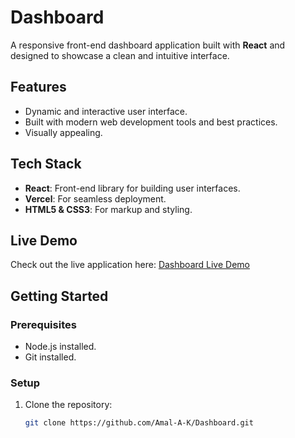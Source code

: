 # Dashboard

A responsive front-end dashboard application built with **React** and designed to showcase a clean and intuitive interface.

## Features
- Dynamic and interactive user interface.
- Built with modern web development tools and best practices.
- Visually appealing.

## Tech Stack
- **React**: Front-end library for building user interfaces.
- **Vercel**: For seamless deployment.
- **HTML5 & CSS3**: For markup and styling.

## Live Demo
Check out the live application here: [Dashboard Live Demo](https://dashboard-blush-beta.vercel.app/)

## Getting Started
### Prerequisites
- Node.js installed.
- Git installed.

### Setup
1. Clone the repository:
   ```bash
   git clone https://github.com/Amal-A-K/Dashboard.git
